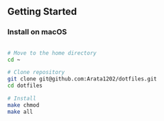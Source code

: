## Getting Started

### Install on macOS

```bash

# Move to the home directory
cd ~

# Clone repository
git clone git@github.com:Arata1202/dotfiles.git
cd dotfiles

# Install
make chmod
make all

```

